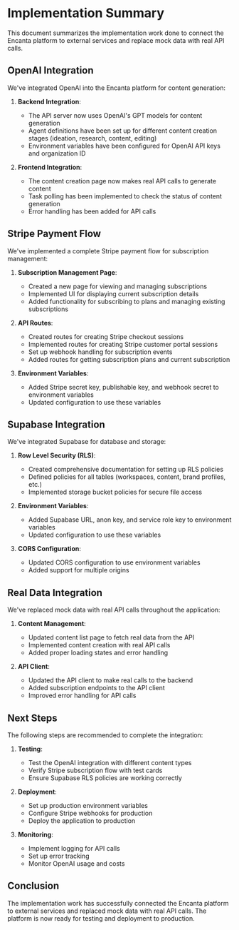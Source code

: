 # Implementation Summary

This document summarizes the implementation work done to connect the Encanta platform to external services and replace mock data with real API calls.

## OpenAI Integration

We've integrated OpenAI into the Encanta platform for content generation:

1. **Backend Integration**:
   - The API server now uses OpenAI's GPT models for content generation
   - Agent definitions have been set up for different content creation stages (ideation, research, content, editing)
   - Environment variables have been configured for OpenAI API keys and organization ID

2. **Frontend Integration**:
   - The content creation page now makes real API calls to generate content
   - Task polling has been implemented to check the status of content generation
   - Error handling has been added for API calls

## Stripe Payment Flow

We've implemented a complete Stripe payment flow for subscription management:

1. **Subscription Management Page**:
   - Created a new page for viewing and managing subscriptions
   - Implemented UI for displaying current subscription details
   - Added functionality for subscribing to plans and managing existing subscriptions

2. **API Routes**:
   - Created routes for creating Stripe checkout sessions
   - Implemented routes for creating Stripe customer portal sessions
   - Set up webhook handling for subscription events
   - Added routes for getting subscription plans and current subscription

3. **Environment Variables**:
   - Added Stripe secret key, publishable key, and webhook secret to environment variables
   - Updated configuration to use these variables

## Supabase Integration

We've integrated Supabase for database and storage:

1. **Row Level Security (RLS)**:
   - Created comprehensive documentation for setting up RLS policies
   - Defined policies for all tables (workspaces, content, brand profiles, etc.)
   - Implemented storage bucket policies for secure file access

2. **Environment Variables**:
   - Added Supabase URL, anon key, and service role key to environment variables
   - Updated configuration to use these variables

3. **CORS Configuration**:
   - Updated CORS configuration to use environment variables
   - Added support for multiple origins

## Real Data Integration

We've replaced mock data with real API calls throughout the application:

1. **Content Management**:
   - Updated content list page to fetch real data from the API
   - Implemented content creation with real API calls
   - Added proper loading states and error handling

2. **API Client**:
   - Updated the API client to make real calls to the backend
   - Added subscription endpoints to the API client
   - Improved error handling for API calls

## Next Steps

The following steps are recommended to complete the integration:

1. **Testing**:
   - Test the OpenAI integration with different content types
   - Verify Stripe subscription flow with test cards
   - Ensure Supabase RLS policies are working correctly

2. **Deployment**:
   - Set up production environment variables
   - Configure Stripe webhooks for production
   - Deploy the application to production

3. **Monitoring**:
   - Implement logging for API calls
   - Set up error tracking
   - Monitor OpenAI usage and costs

## Conclusion

The implementation work has successfully connected the Encanta platform to external services and replaced mock data with real API calls. The platform is now ready for testing and deployment to production. 